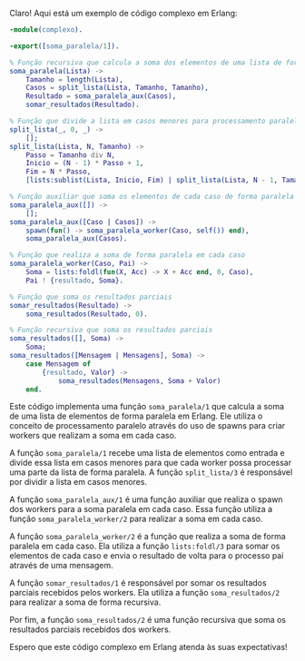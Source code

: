 Claro! Aqui está um exemplo de código complexo em Erlang:

```erlang
-module(complexo).

-export([soma_paralela/1]).

% Função recursiva que calcula a soma dos elementos de uma lista de forma paralela
soma_paralela(Lista) ->
    Tamanho = length(Lista),
    Casos = split_lista(Lista, Tamanho, Tamanho),
    Resultado = soma_paralela_aux(Casos),
    somar_resultados(Resultado).

% Função que divide a lista em casos menores para processamento paralelo
split_lista(_, 0, _) ->
    [];
split_lista(Lista, N, Tamanho) ->
    Passo = Tamanho div N,
    Inicio = (N - 1) * Passo + 1,
    Fim = N * Passo,
    [lists:sublist(Lista, Inicio, Fim) | split_lista(Lista, N - 1, Tamanho)].

% Função auxiliar que soma os elementos de cada caso de forma paralela
soma_paralela_aux([]) ->
    [];
soma_paralela_aux([Caso | Casos]) ->
    spawn(fun() -> soma_paralela_worker(Caso, self()) end),
    soma_paralela_aux(Casos).

% Função que realiza a soma de forma paralela em cada caso
soma_paralela_worker(Caso, Pai) ->
    Soma = lists:foldl(fun(X, Acc) -> X + Acc end, 0, Caso),
    Pai ! {resultado, Soma}.

% Função que soma os resultados parciais
somar_resultados(Resultado) ->
    soma_resultados(Resultado, 0).

% Função recursiva que soma os resultados parciais
soma_resultados([], Soma) ->
    Soma;
soma_resultados([Mensagem | Mensagens], Soma) ->
    case Mensagem of
        {resultado, Valor} ->
            soma_resultados(Mensagens, Soma + Valor)
    end.
```

Este código implementa uma função `soma_paralela/1` que calcula a soma de uma lista de elementos de forma paralela em Erlang. Ele utiliza o conceito de processamento paralelo através do uso de spawns para criar workers que realizam a soma em cada caso.

A função `soma_paralela/1` recebe uma lista de elementos como entrada e divide essa lista em casos menores para que cada worker possa processar uma parte da lista de forma paralela. A função `split_lista/3` é responsável por dividir a lista em casos menores.

A função `soma_paralela_aux/1` é uma função auxiliar que realiza o spawn dos workers para a soma paralela em cada caso. Essa função utiliza a função `soma_paralela_worker/2` para realizar a soma em cada caso.

A função `soma_paralela_worker/2` é a função que realiza a soma de forma paralela em cada caso. Ela utiliza a função `lists:foldl/3` para somar os elementos de cada caso e envia o resultado de volta para o processo pai através de uma mensagem.

A função `somar_resultados/1` é responsável por somar os resultados parciais recebidos pelos workers. Ela utiliza a função `soma_resultados/2` para realizar a soma de forma recursiva.

Por fim, a função `soma_resultados/2` é uma função recursiva que soma os resultados parciais recebidos dos workers.

Espero que este código complexo em Erlang atenda às suas expectativas!